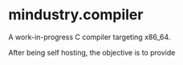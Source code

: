 # mindustry.compiler

A work-in-progress C compiler targeting x86_64.


After being self hosting, the objective is to provide 